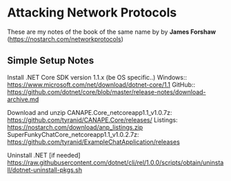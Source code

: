 # Attacking Network Protocols  #

These are my notes of the book of the same name by by **James Forshaw** (https://nostarch.com/networkprotocols)

## Simple Setup Notes

Install .NET Core SDK version 1.1.x (be OS specific..)
	Windows:: https://www.microsoft.com/net/download/dotnet-core/1.1
	GitHub:: https://github.com/dotnet/core/blob/master/release-notes/download-archive.md 

Download and unzip
	CANAPE.Core_netcoreapp1.1_v1.0.7z: https://github.com/tyranid/CANAPE.Core/releases/ 
	Listings: https://nostarch.com/download/anp_listings.zip
	SuperFunkyChatCore_netcoreapp1.1_v1.0.2.7z: https://github.com/tyranid/ExampleChatApplication/releases
	
Uninstall .NET [if needed]
	https://raw.githubusercontent.com/dotnet/cli/rel/1.0.0/scripts/obtain/uninstall/dotnet-uninstall-pkgs.sh
